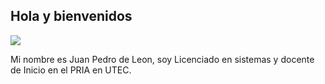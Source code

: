 ## Hola y bienvenidos

![](../images/juanpedro.jpg)

Mi nombre es Juan Pedro de Leon, soy Licenciado en sistemas y docente de Inicio en el PRIA en UTEC.
